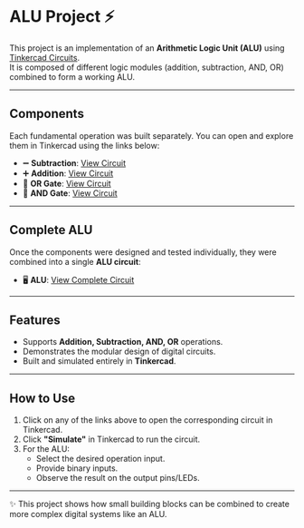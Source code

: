 # ALU Project ⚡

This project is an implementation of an **Arithmetic Logic Unit (ALU)** using [Tinkercad Circuits](https://www.tinkercad.com/).  
It is composed of different logic modules (addition, subtraction, AND, OR) combined to form a working ALU.

---

## Components

Each fundamental operation was built separately. You can open and explore them in Tinkercad using the links below:

- ➖ **Subtraction**: [View Circuit](https://www.tinkercad.com/things/kANkF8yFgjy-subtraction?sharecode=8mbGXt4bKrUSLhXD6vsACP5xJY0zmnFRBdwI3KkVeow)  
- ➕ **Addition**: [View Circuit](https://www.tinkercad.com/things/cAnigQ77A7Y-addition?sharecode=LLxbkLNt17HHK-zVLd-owz3_1CCBAxoVHcnCZETPckI)  
- 🔀 **OR Gate**: [View Circuit](https://www.tinkercad.com/things/9Yp1nIrnEsg-or?sharecode=jjPvpOCLcjXVPdBBms1P5jbS4yezdEAkvSXhfrW_H5I)  
- 🔗 **AND Gate**: [View Circuit](https://www.tinkercad.com/things/2fHm1r4Ugn4-and?sharecode=4pBMXhtPndCMvlynldH4wgxKYY3ZX-3EdfT2WTnpa2w)  

---

## Complete ALU

Once the components were designed and tested individually, they were combined into a single **ALU circuit**:

- 🖥️ **ALU**: [View Complete Circuit](https://www.tinkercad.com/things/7ysSKp0I9pY-alu?sharecode=_0XVVmkERtgFmN33kSqP8VGyaeBfv783gDENqp9oqx0)

---

## Features
- Supports **Addition, Subtraction, AND, OR** operations.
- Demonstrates the modular design of digital circuits.
- Built and simulated entirely in **Tinkercad**.

---

## How to Use
1. Click on any of the links above to open the corresponding circuit in Tinkercad.
2. Click **"Simulate"** in Tinkercad to run the circuit.
3. For the ALU:
   - Select the desired operation input.
   - Provide binary inputs.
   - Observe the result on the output pins/LEDs.

---

✨ This project shows how small building blocks can be combined to create more complex digital systems like an ALU.
